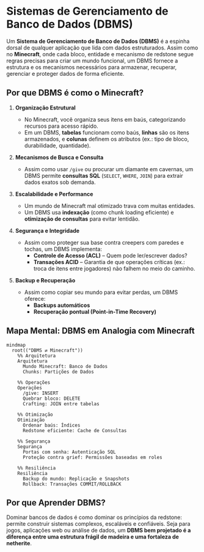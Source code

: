 # Sistemas de Gerenciamento de Banco de Dados (DBMS)

Um **Sistema de Gerenciamento de Banco de Dados (DBMS)** é a espinha dorsal de qualquer aplicação que lida com dados estruturados. Assim como no **Minecraft**, onde cada bloco, entidade e mecanismo de redstone segue regras precisas para criar um mundo funcional, um DBMS fornece a estrutura e os mecanismos necessários para armazenar, recuperar, gerenciar e proteger dados de forma eficiente.  

## **Por que DBMS é como o Minecraft?**  

1. **Organização Estrutural**  
   - No Minecraft, você organiza seus itens em baús, categorizando recursos para acesso rápido.  
   - Em um DBMS, **tabelas** funcionam como baús, **linhas** são os itens armazenados, e **colunas** definem os atributos (ex.: tipo de bloco, durabilidade, quantidade).  

2. **Mecanismos de Busca e Consulta**  
   - Assim como usar `/give` ou procurar um diamante em cavernas, um DBMS permite **consultas SQL** (`SELECT`, `WHERE`, `JOIN`) para extrair dados exatos sob demanda.  

3. **Escalabilidade e Performance**  
   - Um mundo de Minecraft mal otimizado trava com muitas entidades.  
   - Um DBMS usa **indexação** (como chunk loading eficiente) e **otimização de consultas** para evitar lentidão.  

4. **Segurança e Integridade**  
   - Assim como proteger sua base contra creepers com paredes e tochas, um DBMS implementa:  
     - **Controle de Acesso (ACL)** – Quem pode ler/escrever dados?  
     - **Transações ACID** – Garantia de que operações críticas (ex.: troca de itens entre jogadores) não falhem no meio do caminho.  

5. **Backup e Recuperação**  
   - Assim como copiar seu mundo para evitar perdas, um DBMS oferece:  
     - **Backups automáticos**  
     - **Recuperação pontual (Point-in-Time Recovery)**  

## **Mapa Mental: DBMS em Analogia com Minecraft**  

```mermaid  
mindmap
  root(("DBMS ⇄ Minecraft"))
    %% Arquitetura
    Arquitetura
      Mundo Minecraft: Banco de Dados
      Chunks: Partições de Dados
    
    %% Operações
    Operações
      /give: INSERT
      Quebrar bloco: DELETE
      Crafting: JOIN entre tabelas
    
    %% Otimização
    Otimização
      Ordenar baús: Índices
      Redstone eficiente: Cache de Consultas
    
    %% Segurança
    Segurança
      Portas com senha: Autenticação SQL
      Proteção contra grief: Permissões baseadas em roles
    
    %% Resiliência
    Resiliência
      Backup do mundo: Replicação e Snapshots
      Rollback: Transações COMMIT/ROLLBACK
``` 

## **Por que Aprender DBMS?**  

Dominar bancos de dados é como dominar os princípios da redstone: permite construir sistemas complexos, escaláveis e confiáveis. Seja para jogos, aplicações web ou análise de dados, um **DBMS bem projetado é a diferença entre uma estrutura frágil de madeira e uma fortaleza de netherite**.  
